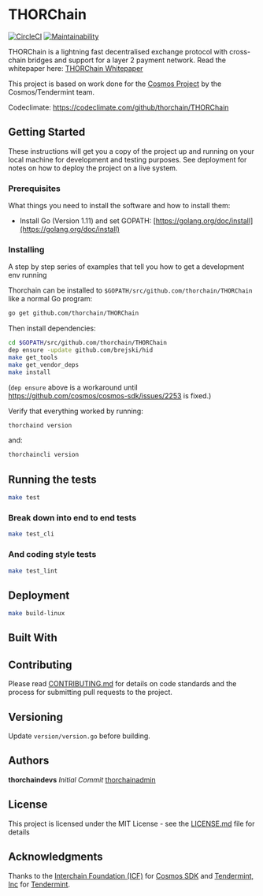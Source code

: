 # THORChain

[![CircleCI](https://circleci.com/gh/thorchain/THORChain.svg?style=shield&circle-token=7bb2510a13b7e60483d2d86e09326a88f6c6fd63)](https://circleci.com/gh/thorchain/THORChain)
[![Maintainability](https://api.codeclimate.com/v1/badges/d44fc3f4756ca05a312c/maintainability)](https://codeclimate.com/github/thorchain/THORChain/maintainability)

THORChain is a lightning fast decentralised exchange protocol with cross-chain bridges and support for a layer 2 payment network. Read the whitepaper here: [THORChain Whitepaper](https://github.com/thorchain/Resources/blob/master/Whitepapers/THORChain/whitepaper-en.md)

This project is based on work done for the [Cosmos Project](https://github.com/cosmos/cosmos-sdk) by the Cosmos/Tendermint team.

Codeclimate: https://codeclimate.com/github/thorchain/THORChain

## Getting Started

These instructions will get you a copy of the project up and running on your local machine for development and testing purposes. See deployment for notes on how to deploy the project on a live system.

### Prerequisites

What things you need to install the software and how to install them:

* Install Go (Version 1.11) and set GOPATH: [https://golang.org/doc/install](https://golang.org/doc/install)

### Installing

A step by step series of examples that tell you how to get a development env running

Thorchain can be installed to `$GOPATH/src/github.com/thorchain/THORChain` like a normal Go program:

```sh
go get github.com/thorchain/THORChain
```

Then install dependencies:

```sh
cd $GOPATH/src/github.com/thorchain/THORChain
dep ensure -update github.com/brejski/hid
make get_tools
make get_vendor_deps
make install
```

(`dep ensure` above is a workaround until https://github.com/cosmos/cosmos-sdk/issues/2253 is fixed.)

Verify that everything worked by running:

```sh
thorchaind version
```

and:

```sh
thorchaincli version
```

## Running the tests

```sh
make test
```

### Break down into end to end tests

```sh
make test_cli
```

### And coding style tests

```sh
make test_lint
```

## Deployment

```sh
make build-linux
```

## Built With

## Contributing

Please read [CONTRIBUTING.md](https://github.com/thorchain/Resources/blob/master/contributing.md) for details on code standards and the process for submitting pull requests to the project.

## Versioning

Update `version/version.go` before building.

## Authors

**thorchaindevs** *Initial Commit* [thorchainadmin](https://github.com/thorchainadmin)

## License

This project is licensed under the MIT License - see the [LICENSE.md](https://github.com/thorchain/THORChain/blob/master/LICENSE.md) file for details

## Acknowledgments

Thanks to the [Interchain Foundation (ICF)](https://cosmos.network/) for [Cosmos SDK](https://github.com/cosmos/cosmos-sdk) and [Tendermint, Inc](https://tendermint.com/) for [Tendermint](https://github.com/tendermint/tendermint).
